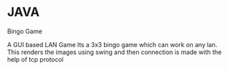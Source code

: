 # JAVA
Bingo Game

A GUI based LAN Game
Its a 3x3 bingo game which can work on any lan. This renders the images using swing and then connection is made with the help of tcp protocol
